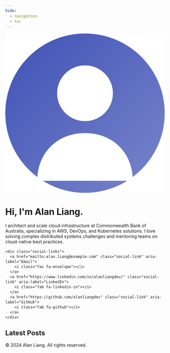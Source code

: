 ```yaml
---
hide:
  - navigation
  - toc
---
```


<!-- 
This file is automatically generated by update_home_page.py during deployment.
Any changes made directly to this file will be overwritten.
-->

<div class="profile-section">
  <div class="profile-image-container">
    <img src="assets/images/profile-photo.svg" alt="Alan Liang" class="profile-image">
  </div>
  
  <div class="profile-content">
    <h1 class="profile-name">Hi, I'm Alan Liang.</h1>
    <p class="profile-bio">I architect and scale cloud infrastructure at Commonwealth Bank of Australia, specializing in AWS, DevOps, and Kubernetes solutions. I love solving complex distributed systems challenges and mentoring teams on cloud-native best practices.</p>
    
    <div class="social-links">
      <a href="mailto:alan.liang@example.com" class="social-link" aria-label="Email">
        <i class="fas fa-envelope"></i>
      </a>
      <a href="https://www.linkedin.com/in/alanliangdev/" class="social-link" aria-label="LinkedIn">
        <i class="fab fa-linkedin-in"></i>
      </a>
      <a href="https://github.com/alanliangdev" class="social-link" aria-label="GitHub">
        <i class="fab fa-github"></i>
      </a>
    </div>
  </div>
</div>

<div class="blog-section">
  <h2 class="blog-section-title">Latest Posts</h2>
  
  <div class="blog-posts">
    <!-- Blog posts will be populated by update_home_page.py -->
  </div>
</div>

<div class="site-footer">
  &copy; 2024 Alan Liang. All rights reserved.
</div>